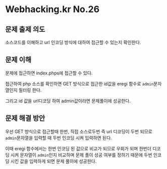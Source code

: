 # Webhacking.kr No.26

## 문제 출제 의도
소스코드를 이해하고 url 인코딩 방식에 대하여 접근할 수 있는지 확인한다.

## 문제 이해
문제에 접근하면 index.phps에 접근할 수 있다.

접근하여 php 소스를 확인하면 GET 방식으로 접근한 id값을 eregi 함수로 `admin`문자열인지 필터링 한다.

그리고 id 값을 url디코딩 하여 admin값이라면 문제풀이에 성공한다.

## 문제 해결 방안
우선 GET 방식으로 접근할때 한번, 직접 소스로두번 즉 url 디코딩이 두번 되므로 `admin`문자열을 입력할 때 두번 인코딩 시켜 입력하면 된다.

이때 eregi 함수에서는 한번 인코딩 된 값으로 비교가 되므로 우회가 되며 한번더 디코딩 시켜 문자열이 `admin`인지 비교하며 문제 풀이 성공 여부를 정하기 때문에 두번 인코딩 시킨 값을 입력하게 되면 문제 풀이에 성공한다.